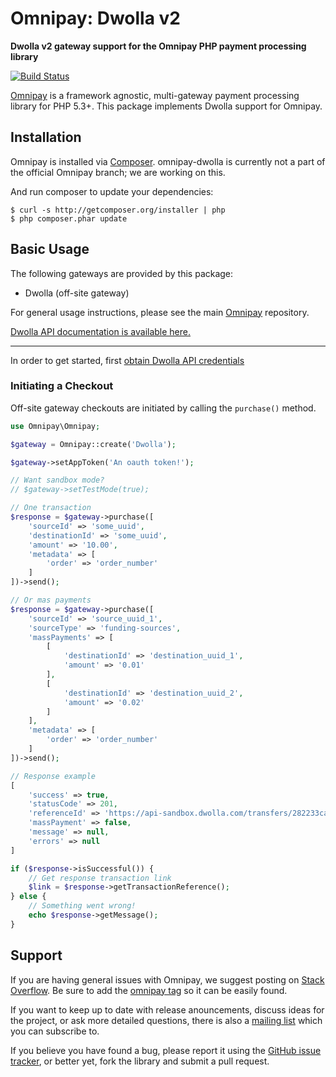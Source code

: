 # Omnipay: Dwolla v2

**Dwolla v2 gateway support for the Omnipay PHP payment processing library**

[![Build Status](https://travis-ci.org/Dwolla/omnipay-dwolla.svg)](https://travis-ci.org/Dwolla/omnipay-dwolla)

[Omnipay](https://github.com/omnipay/omnipay) is a framework agnostic, multi-gateway payment
processing library for PHP 5.3+. This package implements Dwolla support for Omnipay.

## Installation

Omnipay is installed via [Composer](http://getcomposer.org/). omnipay-dwolla is currently not a part
of the official Omnipay branch; we are working on this.

And run composer to update your dependencies:

    $ curl -s http://getcomposer.org/installer | php
    $ php composer.phar update

## Basic Usage

The following gateways are provided by this package:

* Dwolla (off-site gateway)

For general usage instructions, please see the main [Omnipay](https://github.com/omnipay/omnipay)
repository.

[Dwolla API documentation is available here.](https://developers.dwolla.com)

----

In order to get started, first [obtain Dwolla API credentials](https://accounts-sandbox.dwolla.com/sign-up)

### Initiating a Checkout

Off-site gateway checkouts are initiated by calling the `purchase()` method. 
```php
use Omnipay\Omnipay;

$gateway = Omnipay::create('Dwolla');

$gateway->setAppToken('An oauth token!');

// Want sandbox mode?
// $gateway->setTestMode(true);

// One transaction
$response = $gateway->purchase([
    'sourceId' => 'some_uuid',
    'destinationId' => 'some_uuid',
    'amount' => '10.00',
    'metadata' => [
        'order' => 'order_number'
    ]
])->send();

// Or mas payments
$response = $gateway->purchase([
    'sourceId' => 'source_uuid_1',
    'sourceType' => 'funding-sources',
    'massPayments' => [
        [
            'destinationId' => 'destination_uuid_1',
            'amount' => '0.01'
        ],
        [
            'destinationId' => 'destination_uuid_2',
            'amount' => '0.02'
        ]
    ],
    'metadata' => [
        'order' => 'order_number'
    ]
])->send();

// Response example
[
    'success' => true,
    'statusCode' => 201,
    'referenceId' => 'https://api-sandbox.dwolla.com/transfers/282233ca-f85d-40e8-9ca6-a97d00ddd612',
    'massPayment' => false,
    'message' => null,
    'errors' => null
]

if ($response->isSuccessful()) {
    // Get response transaction link
    $link = $response->getTransactionReference();
} else {
    // Something went wrong!
    echo $response->getMessage();
}
```


## Support

If you are having general issues with Omnipay, we suggest posting on
[Stack Overflow](http://stackoverflow.com/). Be sure to add the
[omnipay tag](http://stackoverflow.com/questions/tagged/omnipay) so it can be easily found.

If you want to keep up to date with release anouncements, discuss ideas for the project,
or ask more detailed questions, there is also a [mailing list](https://groups.google.com/forum/#!forum/omnipay) which
you can subscribe to.

If you believe you have found a bug, please report it using the [GitHub issue tracker](https://github.com/tenantcloud/omnipay-dwolla/issues),
or better yet, fork the library and submit a pull request.
